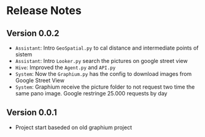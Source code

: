 # Release Notes

## Version 0.0.2

* `Assistant`: Intro `GeoSpatial.py` to cal distance and intermediate points of sistem
* `Assistant`: Intro `Looker.py` search the pictures on google street view
* `Hive`: Improved the `Agent.py` and `API.py`
* `System`: Now the `Graphium.py` has the config to download images from Google Street View
* `System`: Graphium receive the picture folder to not request two time the same pano image. Google restringe 25.000 requests by day

## Version 0.0.1

* Project start baseded on old graphium project
